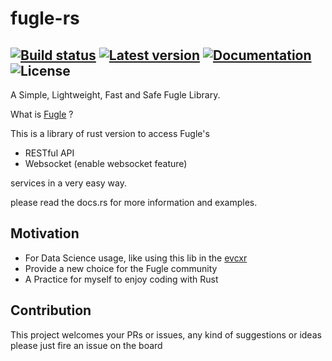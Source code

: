 # fugle-rs
[![Build status](https://github.com/tommady/fugle-rs/actions/workflows/rust.yml/badge.svg)](https://github.com/tommady/fugle-rs/actions)
[![Latest version](https://img.shields.io/crates/v/fugle)](https://crates.io/crates/fugle)
[![Documentation](https://docs.rs/fugle/badge.svg)](https://docs.rs/fugle)
![License](https://img.shields.io/crates/l/fugle)
---

A Simple, Lightweight, Fast and Safe Fugle Library.

What is [Fugle][fugledevweb] ?

This is a library of rust version to access Fugle's

* RESTful API
* Websocket (enable websocket feature)

services in a very easy way.

please read the docs.rs for more information and examples.

[fugledevweb]: https://developer.fugle.tw

## Motivation
* For Data Science usage, like using this lib in the [evcxr](https://github.com/google/evcxr) 
* Provide a new choice for the Fugle community
* A Practice for myself to enjoy coding with Rust

## Contribution
This project welcomes your PRs or issues, any kind of suggestions or ideas please just fire an issue on the board
